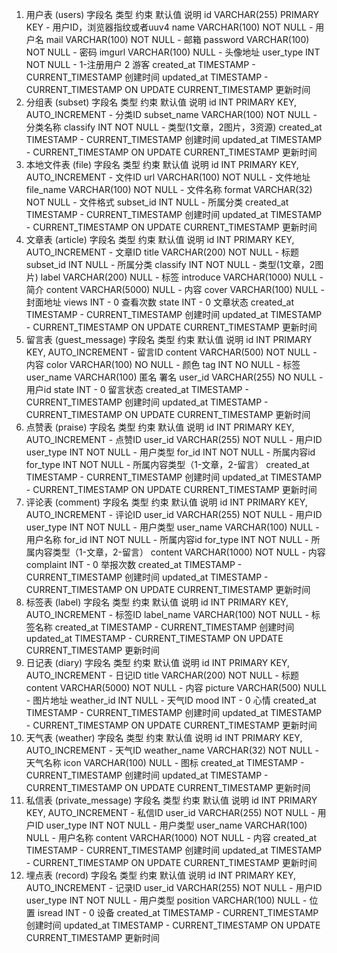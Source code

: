 1. 用户表 (users)
   字段名	类型	约束	默认值	说明
   id	VARCHAR(255)	PRIMARY KEY	-	用户ID，浏览器指纹或者uuv4
   name	VARCHAR(100)	NOT NULL	-	用户名
   mail	VARCHAR(100)	NOT NULL	-	邮箱
   password	VARCHAR(100)	NOT NULL	-	密码
   imgurl	VARCHAR(100)	NULL	-	头像地址
   user_type	INT	NOT NULL	-	1-注册用户 2 游客
   created_at	TIMESTAMP	-	CURRENT_TIMESTAMP	创建时间
   updated_at	TIMESTAMP	-	CURRENT_TIMESTAMP ON UPDATE CURRENT_TIMESTAMP	更新时间
2. 分组表 (subset)
   字段名	类型	约束	默认值	说明
   id	INT	PRIMARY KEY, AUTO_INCREMENT	-	分类ID
   subset_name	VARCHAR(100)	NOT NULL	-	分类名称
   classify	INT	NOT NULL	-	类型(1文章，2图片，3资源)
   created_at	TIMESTAMP	-	CURRENT_TIMESTAMP	创建时间
   updated_at	TIMESTAMP	-	CURRENT_TIMESTAMP ON UPDATE CURRENT_TIMESTAMP	更新时间
3. 本地文件表 (file)
   字段名	类型	约束	默认值	说明
   id	INT	PRIMARY KEY, AUTO_INCREMENT	-	文件ID
   url	VARCHAR(100)	NOT NULL	-	文件地址
   file_name	VARCHAR(100)	NOT NULL	-	文件名称
   format	VARCHAR(32)	NOT NULL	-	文件格式
   subset_id	INT	NULL	-	所属分类
   created_at	TIMESTAMP	-	CURRENT_TIMESTAMP	创建时间
   updated_at	TIMESTAMP	-	CURRENT_TIMESTAMP ON UPDATE CURRENT_TIMESTAMP	更新时间
4. 文章表 (article)
   字段名	类型	约束	默认值	说明
   id	INT	PRIMARY KEY, AUTO_INCREMENT	-	文章ID
   title	VARCHAR(200)	NOT NULL	-	标题
   subset_id	INT	NULL	-	所属分类
   classify	INT	NOT NULL	-	类型(1文章，2图片)
   label	VARCHAR(200)	NULL	-	标签
   introduce	VARCHAR(1000)	NULL	-	简介
   content	VARCHAR(5000)	NULL	-	内容
   cover	VARCHAR(100)	NULL	-	封面地址
   views	INT	-	0	查看次数
   state	INT	-	0	文章状态
   created_at	TIMESTAMP	-	CURRENT_TIMESTAMP	创建时间
   updated_at	TIMESTAMP	-	CURRENT_TIMESTAMP ON UPDATE CURRENT_TIMESTAMP	更新时间
4. 留言表 (guest_message)
   字段名	类型	约束	默认值	说明
   id	INT	PRIMARY KEY, AUTO_INCREMENT	-	留言ID
   content	VARCHAR(500)	NOT NULL	-	内容
   color	VARCHAR(100)	NO NULL	-	颜色
   tag	INT	NO NULL	-	标签
   user_name	VARCHAR(100)		匿名	署名
   user_id	VARCHAR(255)	NO NULL	-	用户id
   state	INT	-	0	留言状态
   created_at	TIMESTAMP	-	CURRENT_TIMESTAMP	创建时间
   updated_at	TIMESTAMP	-	CURRENT_TIMESTAMP ON UPDATE CURRENT_TIMESTAMP	更新时间
5. 点赞表 (praise)
   字段名	类型	约束	默认值	说明
   id	INT	PRIMARY KEY, AUTO_INCREMENT	-	点赞ID
   user_id	VARCHAR(255)	NOT NULL	-	用户ID
   user_type	INT	NOT NULL	-	用户类型
   for_id	INT	NOT NULL	-	所属内容id
   for_type	INT	NOT NULL	-	所属内容类型（1-文章，2-留言）
   created_at	TIMESTAMP	-	CURRENT_TIMESTAMP	创建时间
   updated_at	TIMESTAMP	-	CURRENT_TIMESTAMP ON UPDATE CURRENT_TIMESTAMP	更新时间
6. 评论表 (comment)
   字段名	类型	约束	默认值	说明
   id	INT	PRIMARY KEY, AUTO_INCREMENT	-	评论ID
   user_id	VARCHAR(255)	NOT NULL	-	用户ID
   user_type	INT	NOT NULL	-	用户类型
   user_name	VARCHAR(100)	NULL	-	用户名称
   for_id	INT	NOT NULL	-	所属内容id
   for_type	INT	NOT NULL	-	所属内容类型（1-文章，2-留言）
   content	VARCHAR(1000)	NOT NULL	-	内容
   complaint	INT	-	0	举报次数
   created_at	TIMESTAMP	-	CURRENT_TIMESTAMP	创建时间
   updated_at	TIMESTAMP	-	CURRENT_TIMESTAMP ON UPDATE CURRENT_TIMESTAMP	更新时间
7. 标签表 (label)
   字段名	类型	约束	默认值	说明
   id	INT	PRIMARY KEY, AUTO_INCREMENT	-	标签ID
   label_name	VARCHAR(100)	NOT NULL	-	标签名称
   created_at	TIMESTAMP	-	CURRENT_TIMESTAMP	创建时间
   updated_at	TIMESTAMP	-	CURRENT_TIMESTAMP ON UPDATE CURRENT_TIMESTAMP	更新时间
8. 日记表 (diary)
   字段名	类型	约束	默认值	说明
   id	INT	PRIMARY KEY, AUTO_INCREMENT	-	日记ID
   title	VARCHAR(200)	NOT NULL	-	标题
   content	VARCHAR(5000)	NOT NULL	-	内容
   picture	VARCHAR(500)	NULL	-	图片地址
   weather_id	INT	NULL	-	天气ID
   mood	INT	-	0	心情
   created_at	TIMESTAMP	-	CURRENT_TIMESTAMP	创建时间
   updated_at	TIMESTAMP	-	CURRENT_TIMESTAMP ON UPDATE CURRENT_TIMESTAMP	更新时间
9. 天气表 (weather)
   字段名	类型	约束	默认值	说明
   id	INT	PRIMARY KEY, AUTO_INCREMENT	-	天气ID
   weather_name	VARCHAR(32)	NOT NULL	-	天气名称
   icon	VARCHAR(100)	NULL	-	图标
   created_at	TIMESTAMP	-	CURRENT_TIMESTAMP	创建时间
   updated_at	TIMESTAMP	-	CURRENT_TIMESTAMP ON UPDATE CURRENT_TIMESTAMP	更新时间
10. 私信表 (private_message)
    字段名	类型	约束	默认值	说明
    id	INT	PRIMARY KEY, AUTO_INCREMENT	-	私信ID
    user_id	VARCHAR(255)	NOT NULL	-	用户ID
    user_type	INT	NOT NULL	-	用户类型
    user_name	VARCHAR(100)	NULL	-	用户名称
    content	VARCHAR(1000)	NOT NULL	-	内容
    created_at	TIMESTAMP	-	CURRENT_TIMESTAMP	创建时间
    updated_at	TIMESTAMP	-	CURRENT_TIMESTAMP ON UPDATE CURRENT_TIMESTAMP	更新时间
11. 埋点表 (record)
    字段名	类型	约束	默认值	说明
    id	INT	PRIMARY KEY, AUTO_INCREMENT	-	记录ID
    user_id	VARCHAR(255)	NOT NULL	-	用户ID
    user_type	INT	NOT NULL	-	用户类型
    position	VARCHAR(100)	NULL	-	位置
    isread	INT	-	0	设备
    created_at	TIMESTAMP	-	CURRENT_TIMESTAMP	创建时间
    updated_at	TIMESTAMP	-	CURRENT_TIMESTAMP ON UPDATE CURRENT_TIMESTAMP	更新时间